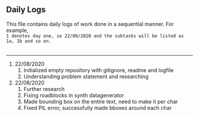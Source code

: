 
## Daily Logs

This file contains daily logs of work done in a sequential manner. For example, <br>
```1 denotes day one, ie 22/08/2020 and the subtasks will be listed as 1a, 1b and so on.```
<br><br>
***

1. 22/08/2020
    1. Initialized empty repository with gitignore, readme and logfile
    1. Understanding problem statement and researching 
1. 22/08/2020
    1. Further research
    1. Fixing roadblocks in synth datagenerator
    1. Made bounding box on the entire text, need to make it per char
    1. Fixed PIL error, successfully made bboxes around each char
    


